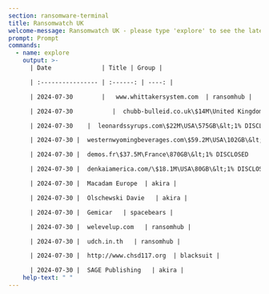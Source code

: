 ```yaml
---
section: ransomware-terminal
title: Ransomwatch UK
welcome-message: Ransomwatch UK - please type 'explore' to see the latest data breaches
prompt: Prompt
commands:
  - name: explore
    output: >-
      | Date              | Title | Group |

      | :---------------- | :------: | ----: |

      | 2024-07-30        |   www.whittakersystem.com  | ransomhub |

      | 2024-07-30           |  chubb-bulleid.co.uk\$14M\United Kingdom\362GB\&lt;1% DISCLOSED   | cactus |

      | 2024-07-30    |  leonardssyrups.com\$22M\USA\575GB\&lt;1% DISCLOSED   | cactus |

      | 2024-07-30 |  westernwyomingbeverages.com\$59.2M\USA\102GB\&lt;1% DISCLOSED   | cactus |

      | 2024-07-30 |  demos.fr\$37.5M\France\870GB\&lt;1% DISCLOSED   | cactus |

      | 2024-07-30 |  denkaiamerica.com/\$18.1M\USA\80GB\&lt;1% DISCLOSED   | cactus |

      | 2024-07-30 |  Macadam Europe  | akira |

      | 2024-07-30 |  Olschewski Davie   | akira |

      | 2024-07-30 |  Gemicar   | spacebears |

      | 2024-07-30 |  welevelup.com   | ransomhub |

      | 2024-07-30 |  udch.in.th   | ransomhub |

      | 2024-07-30 |  http://www.chsd117.org  | blacksuit |

      | 2024-07-30 |  SAGE Publishing   | akira |
    help-text: " "
---
```

